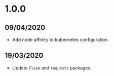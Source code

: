 # 1.0.0

## 09/04/2020

- Add node affinity to kubernetes configuration.

## 19/03/2020

- Update `Flask` and `requests` packages.
